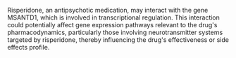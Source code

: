 Risperidone, an antipsychotic medication, may interact with the gene MSANTD1, which is involved in transcriptional regulation. This interaction could potentially affect gene expression pathways relevant to the drug's pharmacodynamics, particularly those involving neurotransmitter systems targeted by risperidone, thereby influencing the drug's effectiveness or side effects profile.